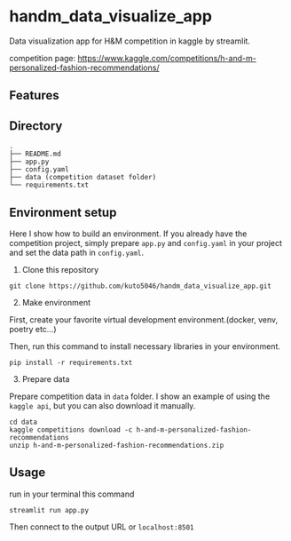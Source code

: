 # handm_data_visualize_app
Data visualization app for H&amp;M competition in kaggle by streamlit.
 
competition page: https://www.kaggle.com/competitions/h-and-m-personalized-fashion-recommendations/

## Features 


## Directory
```
.
├── README.md
├── app.py
├── config.yaml
├── data (competition dataset folder)
└── requirements.txt
```


## Environment setup
Here I show how to build an environment.
If you already have the competition project, simply prepare `app.py` and `config.yaml` in your project and set the data path in `config.yaml`.

1. Clone this repository
```
git clone https://github.com/kuto5046/handm_data_visualize_app.git
```

2. Make environment

First, create your favorite virtual development environment.(docker, venv, poetry etc...)

Then, run this command to install necessary libraries in your environment.
```shell
pip install -r requirements.txt
```

3. Prepare data 

Prepare competition data in `data` folder.
I show an example of using the `kaggle api`, but you can also download it manually.
```
cd data
kaggle competitions download -c h-and-m-personalized-fashion-recommendations
unzip h-and-m-personalized-fashion-recommendations.zip
```

## Usage
run in your terminal this command
```shell
streamlit run app.py
```
Then connect to the output URL or `localhost:8501`